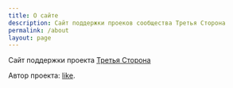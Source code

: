 ```yaml
---
title: О сайте
description: Сайт поддержки проеков сообщества Третья Сторона
permalink: /about
layout: page
---
```


Сайт поддержки проекта [Третья Сторона](http://community-third-party.github.io/)

Автор проекта: [like](https://vk.com/like_913 "like").
